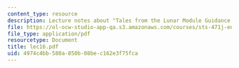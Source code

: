 ```yaml
---
content_type: resource
description: Lecture notes about "Tales from the Lunar Module Guidance Computer."
file: https://ol-ocw-studio-app-qa.s3.amazonaws.com/courses/sts-471j-engineering-apollo-the-moon-project-as-a-complex-system-spring-2007/4974c4bb580a850b08bec162e3f75fca_lec16.pdf
file_type: application/pdf
resourcetype: Document
title: lec16.pdf
uid: 4974c4bb-580a-850b-08be-c162e3f75fca
---
```

